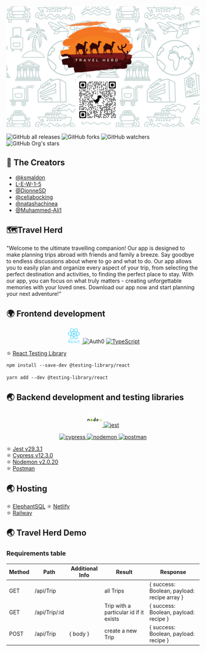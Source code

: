 ![](images/Travel%20Herd%20(1).png)


![GitHub all releases](https://img.shields.io/github/downloads/SchoolOfCode/bc13_final-project_front-end-amb/total?style=social)
![GitHub forks](https://img.shields.io/github/forks/SchoolOfCode/bc13_final-project_front-end-amb?style=social)
![GitHub watchers](https://img.shields.io/github/watchers/SchoolOfCode/bc13_final-project_front-end-amb?style=social)
![GitHub Org's stars](https://img.shields.io/github/stars/SchoolOfCode?style=social)


## 📌 The Creators

- [@ksmaldon](https://github.com/ksmaldon)
- [L-E-W-1-5](https://github.com/L-E-W-1-5)
- [@DionneSD](https://github.com/DionneSD)
- [@celiabocking](https://github.com/celiabocking)
- [@natashachinea](https://github.com/natashachinea)
- [@Muhammed-Ali1](https://github.com/Muhammed-Ali1)




## 🗺️Travel Herd

"Welcome to the ultimate travelling companion! Our app is designed to make planning trips abroad with friends and family a breeze. Say goodbye to endless discussions about where to go and what to do. Our app allows you to easily plan and organize every aspect of your trip, from selecting the perfect destination and activities, to finding the perfect place to stay. With our app, you can focus on what truly matters - creating unforgettable memories with your loved ones. Download our app now and start planning your next adventure!"

## 🌍 Frontend development 
<div align="center">
<a href="https://reactjs.org/" target="_blank" rel="noreferrer"> <img src="https://raw.githubusercontent.com/devicons/devicon/master/icons/react/react-original-wordmark.svg" alt="react" width="40" height="40"/> </a>
<img src="https://user-images.githubusercontent.com/78863735/213716962-66c91b86-e6a2-42fc-a6c6-db8f144a23d6.png" alt="Auth0" width="40" height="40"/> </a>
<a href="https://www.typescriptlang.org/" target="_blank" rel="noreferrer"> <img src="https://cdn.jsdelivr.net/gh/devicons/devicon/icons/typescript/typescript-original.svg" alt="TypeScript" width="40" height="40"/> </a>
          
</div>

⚛ [React Testing Library](https://testing-library.com/docs/react-testing-library/intro/)  
``` 
npm install --save-dev @testing-library/react

yarn add --dev @testing-library/react
```






## 🌏 Backend development and testing libraries
<div align="center">
<a href="https://nodejs.org" target="_blank" rel="noreferrer"> <img src="https://raw.githubusercontent.com/devicons/devicon/master/icons/nodejs/nodejs-original-wordmark.svg" alt="nodejs" width="40" height="40"/> </a>
<a href="https://jestjs.io" target="_blank" rel="noreferrer"> <img src="https://www.vectorlogo.zone/logos/jestjsio/jestjsio-icon.svg" alt="jest" width="40" height="40"/> </a> 

<a href="https://www.cypress.io" target="_blank" rel="noreferrer"> <img src="https://raw.githubusercontent.com/simple-icons/simple-icons/6e46ec1fc23b60c8fd0d2f2ff46db82e16dbd75f/icons/cypress.svg" alt="cypress" width="40" height="40"/> </a>
<a href="https://www.npmjs.com/package/nodemon" target="_blank" rel="noreferrer"> <img src="https://user-images.githubusercontent.com/78863735/213686543-7e4c1571-c252-45d7-9175-bedfd6a99472.png" alt="nodemon" width="40" height="40"/> </a>
<a href="https://www.postman.com/automated-testing/" target="_blank" rel="noreferrer"> <img src="https://user-images.githubusercontent.com/78863735/213710289-3a470262-051e-487b-b002-ffd4c7ca2e7c.png" alt="postman" width="40" height="40"/> </a>
  
  
</div>

⚛ [Jest v29.3.1](https://jestjs.io/)  
⚛ [Cypress v12.3.0](https://www.cypress.io/)   
⚛ [Nodemon v2.0.20](https://www.npmjs.com/package/nodemon)    
⚛ [Postman](https://www.postman.com/automated-testing/)  





## 🌏 Hosting

⚛ [ElephantSQL](https://www.elephantsql.com/)
⚛ [Netlify](https://www.netlify.com/)  
⚛ [Railway](https://www.railway.app/)

## 🌏 Travel Herd Demo

### Requirements table

| Method | Path             | Additional Info | Result                                    | Response                                    |
| ------ | ---------------- | --------------- | ----------------------------------------- | ------------------------------------------- |
| GET    | /api/Trip     |                 | all Trips                               | { success: Boolean, payload: recipe array } |
| GET    | /api/Trip/:id |                 | Trip with a particular id if it exists | { success: Boolean, payload: recipe }       |
| POST   | /api/Trip     | { body }        | create a new Trip                       | { success: Boolean, payload: recipe }       |
